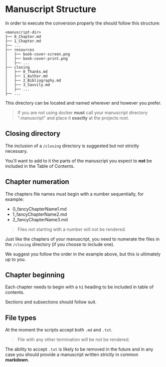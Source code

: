 # Manuscript Structure

In order to execute the conversion properly the <manuscript-dir> should follow this structure:

```
<manuscript-dir>
├── 0_Chapter.md
├── 1_Chapter.md
├── ...
├── resources
│   ├── book-cover-screen.png
│   ├── book-cover-print.png
│   ├── ...
├── closing
│   ├── 0_Thanks.md
│   ├── 1_Author.md
│   ├── 2_Bibliography.md
│   ├── 3_Savvily.md
│   ├── ...
├── ...
```

This directory can be located and named wherever and however you prefer.

> If you are not using docker **must** call your manuscript directory ".manuscript" and place it **exactly** at the projects root.

## Closing directory

The inclusion of a `/closing` directory is suggested but not strictly necessary.

You'll want to add to it the parts of the manuscript you expect to **not** be included in the Table of Contents.

## Chapter numeration

The chapters file names must begin with a number sequentially, for example:

- 0_fancyChapterName1.md
- 1_fancyChapterName2.md
- 2_fancyChapterName3.md

> Files not starting with a number will not be rendered.

Just like the chapters of your manuscript, you need to numerate the files in the `/closing` directory (if you choose to include one).

We suggest you follow the order in the example above, but this is ultimately up to you.

## Chapter beginning

Each chapter needs to begin with a `h1` heading to be included in table of contents.

Sections and subsections should follow suit.

## File types

At the moment the scripts accept both `.md` and `.txt`.

> File with any other termination will be not be rendered.

The ability to accept `.txt` is likely to be removed in the future and in any case you should provide a manuscript written strictly in common **markdown**.

